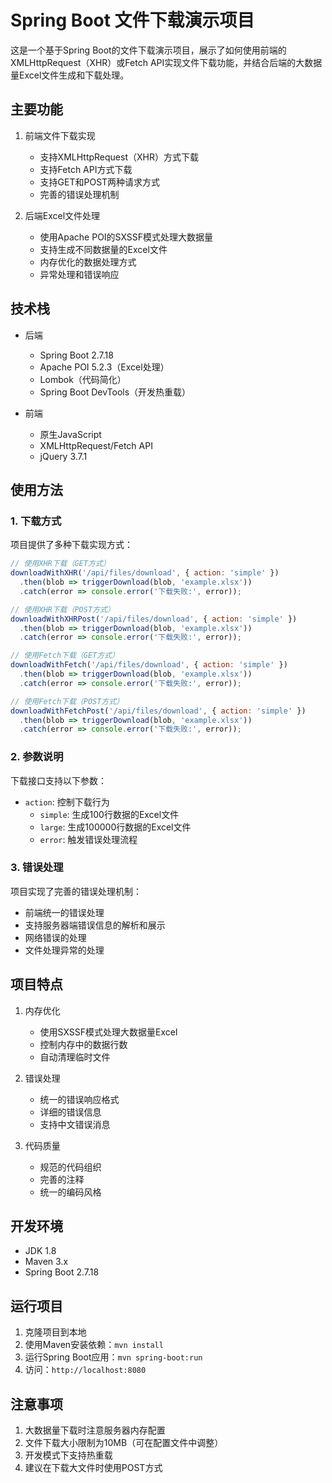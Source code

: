 # Spring Boot 文件下载演示项目

这是一个基于Spring Boot的文件下载演示项目，展示了如何使用前端的XMLHttpRequest（XHR）或Fetch API实现文件下载功能，并结合后端的大数据量Excel文件生成和下载处理。

## 主要功能

1. 前端文件下载实现
   - 支持XMLHttpRequest（XHR）方式下载
   - 支持Fetch API方式下载
   - 支持GET和POST两种请求方式
   - 完善的错误处理机制

2. 后端Excel文件处理
   - 使用Apache POI的SXSSF模式处理大数据量
   - 支持生成不同数据量的Excel文件
   - 内存优化的数据处理方式
   - 异常处理和错误响应

## 技术栈

- 后端
  - Spring Boot 2.7.18
  - Apache POI 5.2.3（Excel处理）
  - Lombok（代码简化）
  - Spring Boot DevTools（开发热重载）

- 前端
  - 原生JavaScript
  - XMLHttpRequest/Fetch API
  - jQuery 3.7.1

## 使用方法

### 1. 下载方式

项目提供了多种下载实现方式：

```javascript
// 使用XHR下载（GET方式）
downloadWithXHR('/api/files/download', { action: 'simple' })
  .then(blob => triggerDownload(blob, 'example.xlsx'))
  .catch(error => console.error('下载失败:', error));

// 使用XHR下载（POST方式）
downloadWithXHRPost('/api/files/download', { action: 'simple' })
  .then(blob => triggerDownload(blob, 'example.xlsx'))
  .catch(error => console.error('下载失败:', error));

// 使用Fetch下载（GET方式）
downloadWithFetch('/api/files/download', { action: 'simple' })
  .then(blob => triggerDownload(blob, 'example.xlsx'))
  .catch(error => console.error('下载失败:', error));

// 使用Fetch下载（POST方式）
downloadWithFetchPost('/api/files/download', { action: 'simple' })
  .then(blob => triggerDownload(blob, 'example.xlsx'))
  .catch(error => console.error('下载失败:', error));
```

### 2. 参数说明

下载接口支持以下参数：

- `action`: 控制下载行为
  - `simple`: 生成100行数据的Excel文件
  - `large`: 生成100000行数据的Excel文件
  - `error`: 触发错误处理流程

### 3. 错误处理

项目实现了完善的错误处理机制：

- 前端统一的错误处理
- 支持服务器端错误信息的解析和展示
- 网络错误的处理
- 文件处理异常的处理

## 项目特点

1. 内存优化
   - 使用SXSSF模式处理大数据量Excel
   - 控制内存中的数据行数
   - 自动清理临时文件

2. 错误处理
   - 统一的错误响应格式
   - 详细的错误信息
   - 支持中文错误消息

3. 代码质量
   - 规范的代码组织
   - 完善的注释
   - 统一的编码风格

## 开发环境

- JDK 1.8
- Maven 3.x
- Spring Boot 2.7.18

## 运行项目

1. 克隆项目到本地
2. 使用Maven安装依赖：`mvn install`
3. 运行Spring Boot应用：`mvn spring-boot:run`
4. 访问：`http://localhost:8080`

## 注意事项

1. 大数据量下载时注意服务器内存配置
2. 文件下载大小限制为10MB（可在配置文件中调整）
3. 开发模式下支持热重载
4. 建议在下载大文件时使用POST方式
